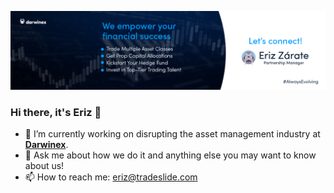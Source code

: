 
![Cover](./cover_github1.png)

### Hi there, it's Eriz 👋

- 🔭 I’m currently working on disrupting the asset management industry at [**Darwinex**](https://www.darwinex.com/).
- 💬 Ask me about how we do it and anything else you may want to know about us!
- 📫 How to reach me: eriz@tradeslide.com

